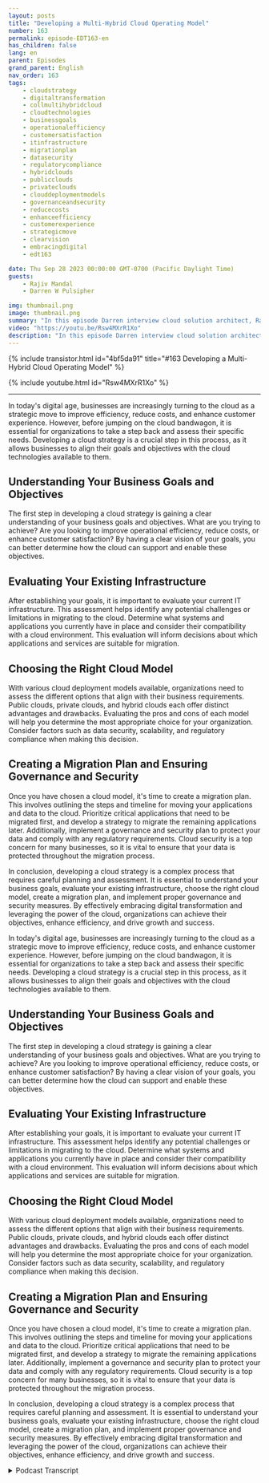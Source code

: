 ```yaml
---
layout: posts
title: "Developing a Multi-Hybrid Cloud Operating Model"
number: 163
permalink: episode-EDT163-en
has_children: false
lang: en
parent: Episodes
grand_parent: English
nav_order: 163
tags:
    - cloudstrategy
    - digitaltransformation
    - collmultihybridcloud
    - cloudtechnologies
    - businessgoals
    - operationalefficiency
    - customersatisfaction
    - itinfrastructure
    - migrationplan
    - datasecurity
    - regulatorycompliance
    - hybridclouds
    - publicclouds
    - privateclouds
    - clouddeploymentmodels
    - governanceandsecurity
    - reducecosts
    - enhanceefficiency
    - customerexperience
    - strategicmove
    - clearvision
    - embracingdigital
    - edt163

date: Thu Sep 28 2023 00:00:00 GMT-0700 (Pacific Daylight Time)
guests:
    - Rajiv Mandal
    - Darren W Pulsipher

img: thumbnail.png
image: thumbnail.png
summary: "In this episode Darren interview cloud solution architect, Rajiv Mandal, about developing a multi-hybrid cloud strategy in your modern IT organization."
video: "https://youtu.be/Rsw4MXrR1Xo"
description: "In this episode Darren interview cloud solution architect, Rajiv Mandal, about developing a multi-hybrid cloud strategy in your modern IT organization."
---
```


<div>
{% include transistor.html id="4bf5da91" title="#163 Developing a Multi-Hybrid Cloud Operating Model" %}

{% include youtube.html id="Rsw4MXrR1Xo" %}
</div>

---

In today's digital age, businesses are increasingly turning to the cloud as a strategic move to improve efficiency, reduce costs, and enhance customer experience. However, before jumping on the cloud bandwagon, it is essential for organizations to take a step back and assess their specific needs. Developing a cloud strategy is a crucial step in this process, as it allows businesses to align their goals and objectives with the cloud technologies available to them.

## Understanding Your Business Goals and Objectives

The first step in developing a cloud strategy is gaining a clear understanding of your business goals and objectives. What are you trying to achieve? Are you looking to improve operational efficiency, reduce costs, or enhance customer satisfaction? By having a clear vision of your goals, you can better determine how the cloud can support and enable these objectives.

## Evaluating Your Existing Infrastructure

After establishing your goals, it is important to evaluate your current IT infrastructure. This assessment helps identify any potential challenges or limitations in migrating to the cloud. Determine what systems and applications you currently have in place and consider their compatibility with a cloud environment. This evaluation will inform decisions about which applications and services are suitable for migration.

## Choosing the Right Cloud Model

With various cloud deployment models available, organizations need to assess the different options that align with their business requirements. Public clouds, private clouds, and hybrid clouds each offer distinct advantages and drawbacks. Evaluating the pros and cons of each model will help you determine the most appropriate choice for your organization. Consider factors such as data security, scalability, and regulatory compliance when making this decision.

## Creating a Migration Plan and Ensuring Governance and Security

Once you have chosen a cloud model, it's time to create a migration plan. This involves outlining the steps and timeline for moving your applications and data to the cloud. Prioritize critical applications that need to be migrated first, and develop a strategy to migrate the remaining applications later. Additionally, implement a governance and security plan to protect your data and comply with any regulatory requirements. Cloud security is a top concern for many businesses, so it is vital to ensure that your data is protected throughout the migration process.

In conclusion, developing a cloud strategy is a complex process that requires careful planning and assessment. It is essential to understand your business goals, evaluate your existing infrastructure, choose the right cloud model, create a migration plan, and implement proper governance and security measures. By effectively embracing digital transformation and leveraging the power of the cloud, organizations can achieve their objectives, enhance efficiency, and drive growth and success.

In today's digital age, businesses are increasingly turning to the cloud as a strategic move to improve efficiency, reduce costs, and enhance customer experience. However, before jumping on the cloud bandwagon, it is essential for organizations to take a step back and assess their specific needs. Developing a cloud strategy is a crucial step in this process, as it allows businesses to align their goals and objectives with the cloud technologies available to them.

## Understanding Your Business Goals and Objectives

The first step in developing a cloud strategy is gaining a clear understanding of your business goals and objectives. What are you trying to achieve? Are you looking to improve operational efficiency, reduce costs, or enhance customer satisfaction? By having a clear vision of your goals, you can better determine how the cloud can support and enable these objectives.

## Evaluating Your Existing Infrastructure

After establishing your goals, it is important to evaluate your current IT infrastructure. This assessment helps identify any potential challenges or limitations in migrating to the cloud. Determine what systems and applications you currently have in place and consider their compatibility with a cloud environment. This evaluation will inform decisions about which applications and services are suitable for migration.

## Choosing the Right Cloud Model

With various cloud deployment models available, organizations need to assess the different options that align with their business requirements. Public clouds, private clouds, and hybrid clouds each offer distinct advantages and drawbacks. Evaluating the pros and cons of each model will help you determine the most appropriate choice for your organization. Consider factors such as data security, scalability, and regulatory compliance when making this decision.

## Creating a Migration Plan and Ensuring Governance and Security

Once you have chosen a cloud model, it's time to create a migration plan. This involves outlining the steps and timeline for moving your applications and data to the cloud. Prioritize critical applications that need to be migrated first, and develop a strategy to migrate the remaining applications later. Additionally, implement a governance and security plan to protect your data and comply with any regulatory requirements. Cloud security is a top concern for many businesses, so it is vital to ensure that your data is protected throughout the migration process.

In conclusion, developing a cloud strategy is a complex process that requires careful planning and assessment. It is essential to understand your business goals, evaluate your existing infrastructure, choose the right cloud model, create a migration plan, and implement proper governance and security measures. By effectively embracing digital transformation and leveraging the power of the cloud, organizations can achieve their objectives, enhance efficiency, and drive growth and success.



<details>
<summary> Podcast Transcript </summary>

<p></p>

</details>
